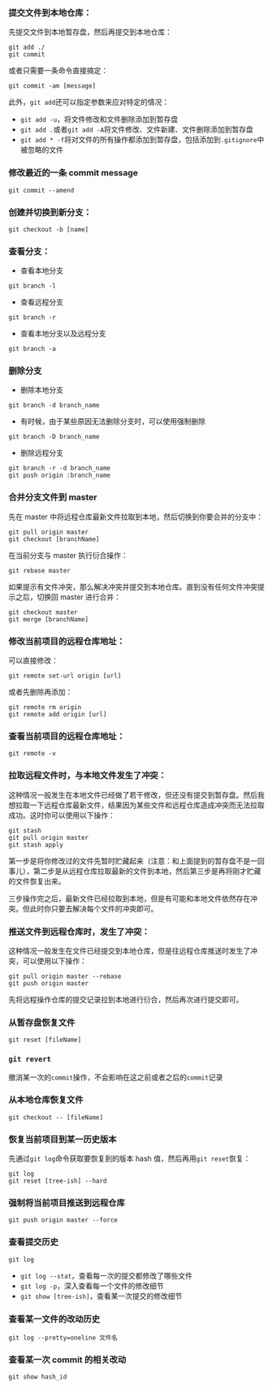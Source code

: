 ### 提交文件到本地仓库：

先提交文件到本地暂存盘，然后再提交到本地仓库：

```
git add ./
git commit
```

或者只需要一条命令直接搞定：

```
git commit -am [message]
```

此外，`git add`还可以指定参数来应对特定的情况：

* `git add -u`，将文件修改和文件删除添加到暂存盘
* `git add .`或者`git add -A`将文件修改、文件新建、文件删除添加到暂存盘
* `git add * -f`将对文件的所有操作都添加到暂存盘，包括添加到`.gitignore`中被忽略的文件

### 修改最近的一条 commit message

```
git commit --amend
```

### 创建并切换到新分支：

```
git checkout -b [name]
```

### 查看分支：

* 查看本地分支

```
git branch -l
```

* 查看远程分支

```
git branch -r
```

* 查看本地分支以及远程分支

```
git branch -a
```

### 删除分支

* 删除本地分支

```
git branch -d branch_name
```

* 有时候，由于某些原因无法删除分支时，可以使用强制删除

```
git branch -D branch_name
```

* 删除远程分支

```
git branch -r -d branch_name
git push origin :branch_name
```

### 合并分支文件到 master

先在 master 中将远程仓库最新文件拉取到本地，然后切换到你要合并的分支中：

```
git pull origin master
git checkout [branchName]
```

在当前分支与 master 执行衍合操作：

```
git rebase master
```

如果提示有文件冲突，那么解决冲突并提交到本地仓库。直到没有任何文件冲突提示之后，切换回 master 进行合并：

```
git checkout master
git merge [branchName]
```

### 修改当前项目的远程仓库地址：

可以直接修改：

```
git remote set-url origin [url]
```

或者先删除再添加：

```
git remote rm origin
git remote add origin [url]
```

### 查看当前项目的远程仓库地址：

```
git remote -v
```

### 拉取远程文件时，与本地文件发生了冲突：

这种情况一般发生在本地文件已经做了若干修改，但还没有提交到暂存盘。然后我想拉取一下远程仓库最新文件，结果因为某些文件和远程仓库造成冲突而无法拉取成功。这时你可以使用以下操作：

```
git stash
git pull origin master
git stash apply
```

第一步是将你修改过的文件先暂时贮藏起来（注意：和上面提到的暂存盘不是一回事儿），第二步是从远程仓库拉取最新的文件到本地，然后第三步是再将刚才贮藏的文件恢复出来。

三步操作完之后，最新文件已经拉取到本地，但是有可能和本地文件依然存在冲突。但此时你只要去解决每个文件的冲突即可。

### 推送文件到远程仓库时，发生了冲突：

这种情况一般发生在文件已经提交到本地仓库，但是往远程仓库推送时发生了冲突，可以使用以下操作：

```
git pull origin master --rebase
git push origin master
```

先将远程操作仓库的提交记录拉到本地进行衍合，然后再次进行提交即可。

### 从暂存盘恢复文件

```
git reset [fileName]
```

### `git revert`

撤消某一次的`commit`操作，不会影响在这之前或者之后的`commit`记录

### 从本地仓库恢复文件

```
git checkout -- [fileName]
```

### 恢复当前项目到某一历史版本

先通过`git log`命令获取要恢复到的版本 hash 值，然后再用`git reset`恢复：

```
git log
git reset [tree-ish] --hard
```

### 强制将当前项目推送到远程仓库

```
git push origin master --force
```

### 查看提交历史

```
git log
```

* `git log --stat`，查看每一次的提交都修改了哪些文件
* `git log -p`，深入查看每一个文件的修改细节
* `git show [tree-ish]`，查看某一次提交的修改细节

### 查看某一文件的改动历史

```
git log --pretty=oneline 文件名
```

### 查看某一次 commit 的相关改动

```
git show hash_id
```
